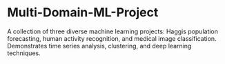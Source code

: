 # Multi-Domain-ML-Project
 A collection of three diverse machine learning projects: Haggis population forecasting, human activity recognition, and medical image classification. Demonstrates time series analysis, clustering, and deep learning techniques.
